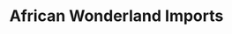 ---
title: "African Wonderland Imports"
url: /chicago/african-wonderland-imports/
shop: Allgemein
---